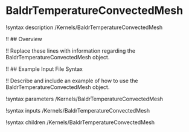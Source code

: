 # BaldrTemperatureConvectedMesh

!syntax description /Kernels/BaldrTemperatureConvectedMesh

!! ## Overview

!! Replace these lines with information regarding the BaldrTemperatureConvectedMesh object.

!! ## Example Input File Syntax

!! Describe and include an example of how to use the BaldrTemperatureConvectedMesh object.

!syntax parameters /Kernels/BaldrTemperatureConvectedMesh

!syntax inputs /Kernels/BaldrTemperatureConvectedMesh

!syntax children /Kernels/BaldrTemperatureConvectedMesh
